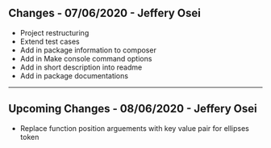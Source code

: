 ## Changes - 07/06/2020 - Jeffery Osei
* Project restructuring
* Extend test cases
* Add in package information to composer
* Add in Make console command options
* Add in short description into readme
* Add in package documentations
---
## Upcoming Changes - 08/06/2020 - Jeffery Osei
* Replace function position arguements with key value pair for ellipses token